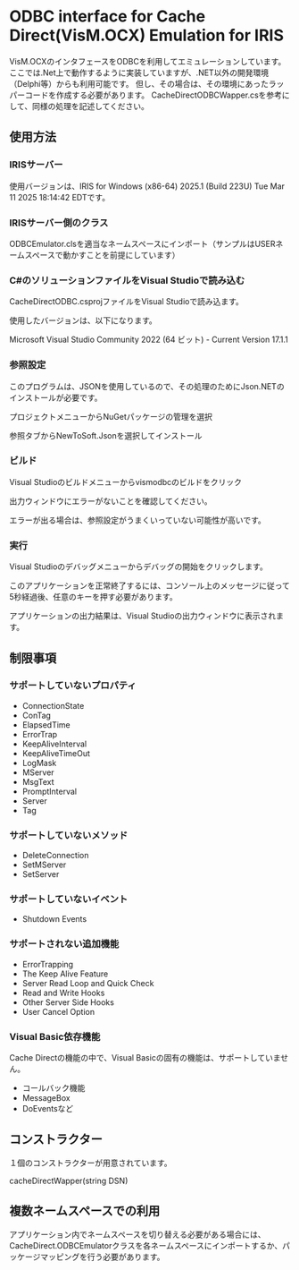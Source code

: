 # ODBC interface for Cache Direct(VisM.OCX) Emulation for IRIS

VisM.OCXのインタフェースをODBCを利用してエミュレーションしています。
ここでは.Net上で動作するように実装していますが、.NET以外の開発環境（Delphi等）からも利用可能です。
但し、その場合は、その環境にあったラッパーコードを作成する必要があります。
CacheDirectODBCWapper.csを参考にして、同様の処理を記述してください。


## 使用方法

### IRISサーバー

使用バージョンは、IRIS for Windows (x86-64) 2025.1 (Build 223U) Tue Mar 11 2025 18:14:42 EDTです。


### IRISサーバー側のクラス

ODBCEmulator.clsを適当なネームスペースにインポート（サンプルはUSERネームスペースで動かすことを前提にしています）

### C#のソリューションファイルをVisual Studioで読み込む

CacheDirectODBC.csprojファイルをVisual Studioで読み込ます。

使用したバージョンは、以下になります。

Microsoft Visual Studio Community 2022 (64 ビット) - Current
Version 17.1.1

### 参照設定

このプログラムは、JSONを使用しているので、その処理のためにJson.NETのインストールが必要です。

プロジェクトメニューからNuGetパッケージの管理を選択

参照タブからNewToSoft.Jsonを選択してインストール


### ビルド

Visual Studioのビルドメニューからvismodbcのビルドをクリック

出力ウィンドウにエラーがないことを確認してください。

エラーが出る場合は、参照設定がうまくいっていない可能性が高いです。

### 実行

Visual Studioのデバッグメニューからデバッグの開始をクリックします。

このアプリケーションを正常終了するには、コンソール上のメッセージに従って5秒経過後、任意のキーを押す必要があります。

アプリケーションの出力結果は、Visual Studioの出力ウィンドウに表示されます。


## 制限事項

### サポートしていないプロパティ

- ConnectionState
- ConTag
- ElapsedTime
- ErrorTrap
- KeepAliveInterval
- KeepAliveTimeOut
- LogMask
- MServer
- MsgText
- PromptInterval
- Server
- Tag

### サポートしていないメソッド

- DeleteConnection
- SetMServer
- SetServer

### サポートしていないイベント

- Shutdown Events

### サポートされない追加機能

- ErrorTrapping
- The Keep Alive Feature
- Server Read Loop and Quick Check
- Read and Write Hooks
- Other Server Side Hooks
- User Cancel Option

### Visual Basic依存機能

Cache Directの機能の中で、Visual Basicの固有の機能は、サポートしていません。

- コールバック機能
- MessageBox
- DoEventsなど

## コンストラクター

１個のコンストラクターが用意されています。

cacheDirectWapper(string DSN)

## 複数ネームスペースでの利用

アプリケーション内でネームスペースを切り替える必要がある場合には、CacheDirect.ODBCEmulatorクラスを各ネームスペースにインポートするか、パッケージマッピングを行う必要があります。

